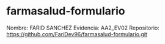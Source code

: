 # farmasalud-formulario
Nombre: FARID SANCHEZ
Evidencia: AA2_EV02
Repositorio: https://github.com/FariDev96/farmasalud-formulario.git

